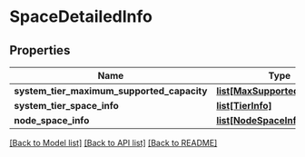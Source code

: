 # SpaceDetailedInfo

## Properties
Name | Type | Description | Notes
------------ | ------------- | ------------- | -------------
**system_tier_maximum_supported_capacity** | [**list[MaxSupportedCapacity]**](MaxSupportedCapacity.md) |  | [optional] 
**system_tier_space_info** | [**list[TierInfo]**](TierInfo.md) |  | 
**node_space_info** | [**list[NodeSpaceInfo]**](NodeSpaceInfo.md) |  | [optional] 

[[Back to Model list]](../README.md#documentation-for-models) [[Back to API list]](../README.md#documentation-for-api-endpoints) [[Back to README]](../README.md)


